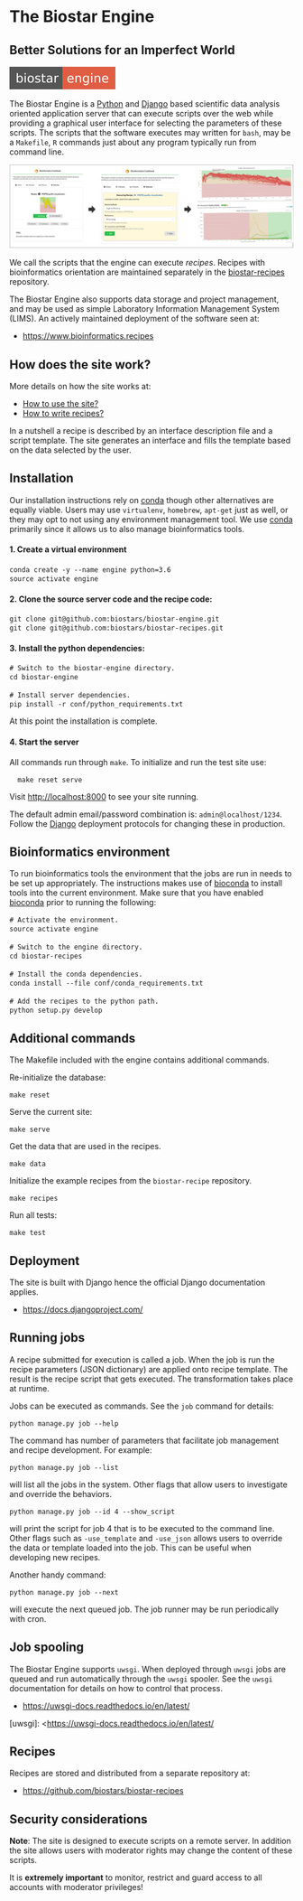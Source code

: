 # The Biostar Engine

## Better Solutions for an Imperfect World

![Biostar Engine Badge](biostar/engine/static/images/badge-engine.svg)

[python]: https://www.python.org/
[django]: https://www.djangoproject.com/

The Biostar Engine is a [Python][python] and [Django][django] based scientific data analysis oriented application server that can execute scripts over the web while providing a graphical user interface for selecting the parameters of these scripts. The scripts that the software executes may written for `bash`, may be a `Makefile`, `R` commands just about any program typically run from command line.

![Usage Example](docs/images/usage-example.png)

We call the scripts that the engine can execute *recipes*. Recipes with bioinformatics orientation are maintained separately in the [biostar-recipes][recipes] repository.

[recipes]: https://github.com/biostars/biostar-recipes

The Biostar Engine also supports data storage and project management, and may be used as simple Laboratory Information Management System (LIMS). An actively maintained deployment of the software seen at:

* <https://www.bioinformatics.recipes>

## How does the site work?

More details on how the site works at:

* [How to use the site?][how-to-use]
* [How to write recipes?][how-to-write]

In a nutshell a recipe is described by an interface description file and a script template.
The site generates an interface and fills the template based on the data selected by the user.

[how-to-use]: docs/how-to-use-the-site.md
[how-to-write]: https://github.com/biostars/biostar-recipes/blob/master/docs/how-to-write-recipes.md

## Installation

Our installation instructions rely on [conda][conda] though other alternatives are equally viable. Users may use `virtualenv`, `homebrew`, `apt-get` just as well, or they may opt to not using any environment management tool. We use [conda][conda] primarily since it allows us to also manage bioinformatics tools.

#### 1\. Create a virtual environment

[conda]: https://conda.io/docs/

    conda create -y --name engine python=3.6
    source activate engine
    
#### 2\. Clone the source server code and the recipe code:

    git clone git@github.com:biostars/biostar-engine.git
    git clone git@github.com:biostars/biostar-recipes.git
    
#### 3\. Install the python dependencies:

    # Switch to the biostar-engine directory.
    cd biostar-engine
    
    # Install server dependencies.
    pip install -r conf/python_requirements.txt
    
At this point the installation is complete.

#### 4\. Start the server

All commands run through `make`. To initialize and run the test site use:

      make reset serve
   
Visit <http://localhost:8000> to see your site running. 

The default admin email/password combination is: `admin@localhost/1234`. Follow the [Django][django] deployment protocols for changing these in production.

## Bioinformatics environment

To run bioinformatics tools the environment that the jobs are run in needs to be set up appropriately. The instructions makes use of [bioconda][bioconda] to install tools into the current environment. Make sure that you have enabled [bioconda][bioconda] prior to running the following:

    # Activate the environment.
    source activate engine
      
    # Switch to the engine directory.
    cd biostar-recipes
    
    # Install the conda dependencies.
    conda install --file conf/conda_requirements.txt

    # Add the recipes to the python path.
    python setup.py develop

[bioconda]: https://bioconda.github.io/

## Additional commands

The Makefile included with the engine contains additional commands.

Re-initialize the database:

    make reset 
 
Serve the current site:

    make serve

Get the data that are used in the recipes.

    make data
            
Initialize the example recipes from the `biostar-recipe` repository.

    make recipes

Run all tests:

    make test

## Deployment

The site is built with Django hence the official Django documentation applies.

* <https://docs.djangoproject.com/>

## Running jobs 

A recipe submitted for execution is called a job. When the job is run the recipe parameters (JSON dictionary) are applied onto recipe template. The result is the recipe script that gets executed. The transformation takes place at runtime.

Jobs can be executed as commands. See the `job` command for details:

    python manage.py job --help
    
The command has number of parameters that facilitate job management and recipe development.
For example:

    python manage.py job --list
    
will list all the jobs in the system. Other flags that allow users to investigate and override the behaviors.

    python manage.py job --id 4 --show_script
    
will print the script for job 4 that is to be executed to the command line. Other flags such as `-use_template` and `-use_json` allows users to override the data or template loaded into the job.
This can be useful when developing new recipes.

Another handy command:

    python manage.py job --next
    
will execute the next queued job. The job runner may be run periodically with cron.

## Job spooling

The Biostar Engine supports `uwsgi`. When deployed through 
`uwsgi` jobs are queued and run automatically through the `uwsgi` spooler. See the `uwsgi` documentation  for details on how to control that process.

* <https://uwsgi-docs.readthedocs.io/en/latest/>

[uwsgi]: <https://uwsgi-docs.readthedocs.io/en/latest/

## Recipes

Recipes are stored and distributed from a separate repository at:

* <https://github.com/biostars/biostar-recipes>

## Security considerations

**Note**: The site is designed to execute scripts on a remote server. In addition the site 
allows users with moderator rights may change the content of these scripts.

It is **extremely important** to monitor, restrict and guard access to all
accounts with moderator privileges!

